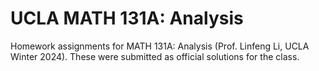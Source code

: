 # UCLA MATH 131A: Analysis

Homework assignments for MATH 131A: Analysis (Prof. Linfeng Li, UCLA Winter 2024). These were submitted as official solutions for the class.